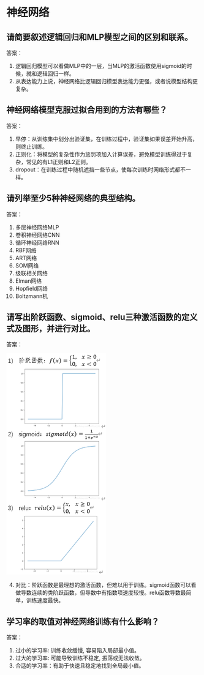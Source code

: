 # 神经网络
## 请简要叙述逻辑回归和MLP模型之间的区别和联系。
答案：
1. 逻辑回归模型可以看做MLP中的一层，当MLP的激活函数使用sigmoid的时候，就和逻辑回归一样。
2. 从表达能力上说，神经网络比逻辑回归模型表达能力更强，或者说模型结构更复杂。
## 神经网络模型克服过拟合用到的方法有哪些？
答案：
1)	早停：从训练集中划分出验证集，在训练过程中，验证集如果误差开始升高，则终止训练。
2)	正则化：将模型的复杂性作为惩罚项加入计算误差，避免模型训练得过于复杂，常见的有L1正则和L2正则。
3)	dropout：在训练过程中随机遮挡一些节点，使每次训练时网络形式都不一样。
## 请列举至少5种神经网络的典型结构。
答案：
1)	多层神经网络MLP
2)	卷积神经网络CNN
3)	循环神经网络RNN
4)	RBF网络
5)	ART网络
6)	SOM网络
7)	级联相关网络
8)	Elman网络
9)	Hopfield网络
10)	Boltzmann机
## 请写出阶跃函数、sigmoid、relu三种激活函数的定义式及图形，并进行对比。
答案：

![img.png](img.png)

4)	对比：阶跃函数是最理想的激活函数，但难以用于训练。sigmoid函数可以看做导数连续的类阶跃函数，但导数中有指数项速度较慢。relu函数导数最简单，训练速度最快。
## 学习率的取值对神经网络训练有什么影响？
答案：
1)	过小的学习率: 训练收敛缓慢, 容易陷入局部最小值。
2)	过大的学习率: 可能导致训练不稳定, 振荡或无法收敛。
3)	合适的学习率：有助于快速且稳定地找到全局最小值。
